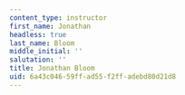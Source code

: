 ```yaml
---
content_type: instructor
first_name: Jonathan
headless: true
last_name: Bloom
middle_initial: ''
salutation: ''
title: Jonathan Bloom
uid: 6a43c046-59ff-ad55-f2ff-adebd80d21d8
---
```

